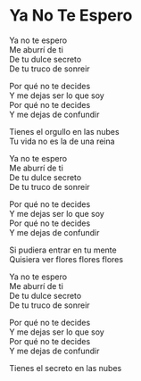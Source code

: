# Ya No Te Espero  

Ya no te espero  
Me aburrí de ti  
De tu dulce secreto  
De tu truco de sonreir  

Por qué no te decides  
Y me dejas ser lo que soy  
Por qué no te decides  
Y me dejas de confundir  

Tienes el orgullo en las nubes  
Tu vida no es la de una reina  

Ya no te espero  
Me aburrí de ti  
De tu dulce secreto  
De tu truco de sonreir  

Por qué no te decides  
Y me dejas ser lo que soy  
Por qué no te decides  
Y me dejas de confundir  

Si pudiera entrar en tu mente  
Quisiera ver flores flores flores  

Ya no te espero  
Me aburrí de ti  
De tu dulce secreto  
De tu truco de sonreir  

Por qué no te decides  
Y me dejas ser lo que soy  
Por qué no te decides  
Y me dejas de confundir  

Tienes el secreto en las nubes  
